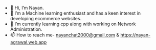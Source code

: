 - 👋 Hi, I’m Nayan.
- 👀 I’m a Machine learning enthusiast and has a keen interest in developing ecommerce websites.
- 🌱 I’m currently learning cpp along with working on Network Administration.
- 📫 How to reach me- nayanchat2000@gmail.com & https://nayan-agrawal.web.app
<!---
brnfcknayxn/brnfcknayxn is a ✨ special ✨ repository because its `README.md` (this file) appears on your GitHub profile.
You can click the Preview link to take a look at your changes.
--->

